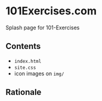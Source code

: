 # 101Exercises.com
Splash page for 101-Exercises

## Contents
- `index.html`
- `site.css`
- icon images on `img/`

## Rationale